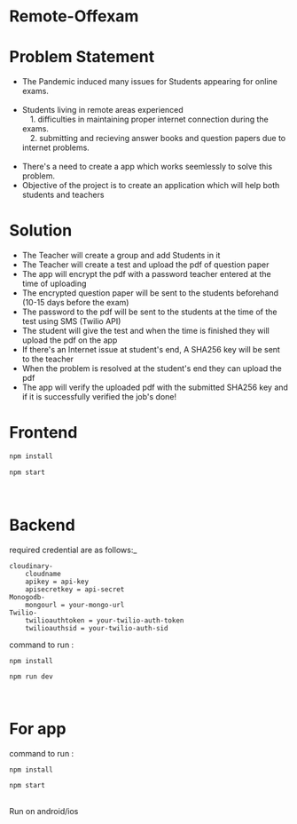 # Remote-Offexam


# Problem Statement
* The Pandemic induced many issues for Students appearing for online exams.<br><br>
* Students living in remote areas experienced<br>
&emsp;1. difficulties in maintaining proper internet connection during the exams.<br>
&emsp;2. submitting and recieving answer books and question papers due to internet problems.<br><br>
* There's a need to create a app which works seemlessly to solve this problem.<br> 
* Objective of the project is to create an application which will help both students and teachers<br>

# Solution
* The Teacher will create a group and add Students in it
* The Teacher will create a test and upload the pdf of question paper
* The app will encrypt the pdf with a password teacher entered at the time of uploading
* The encrypted question paper will be sent to the students beforehand (10-15 days before the exam)
* The password to the pdf will be sent to the students at the time of the test using SMS (Twilio API)
* The student will give the test and when the time is finished they will upload the pdf on the app
* If there's an Internet issue at student's end, A SHA256 key will be sent to the teacher
* When the problem is resolved at the student's end they can upload the pdf
* The app will verify the uploaded pdf with the submitted SHA256 key and if it is successfully verified the job's done!


# Frontend 
```js
npm install
```
```js
npm start
```
</br>


# Backend
required credential are as follows:_
```
cloudinary-
    cloudname
    apikey = api-key
    apisecretkey = api-secret
Monogodb-
    mongourl = your-mongo-url
Twilio-
    twilioauthtoken = your-twilio-auth-token
    twilioauthsid = your-twilio-auth-sid
```

command to run : 
</br>
```
npm install
```
```
npm run dev
```
</br>

# For app
command to run :
</br> 
```
npm install
```
```
npm start
```
</br>
Run on android/ios

